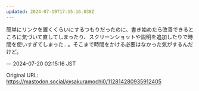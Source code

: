 ```yaml
---
updated: 2024-07-19T17:15:16.038Z
---
```


<p>簡単にリンクを置くくらいにするつもりだったのに、書き始めたら改善できるところに気づいて直してしまったり、スクリーンショットや説明を追加したりで時間を使いすぎてしまった…。そこまで時間をかける必要はなかった気がするんだけど。</p>

&mdash; 2024-07-20 02:15:16 JST

Original URL: https://mastodon.social/@sakuramochi0/112814280935912405
